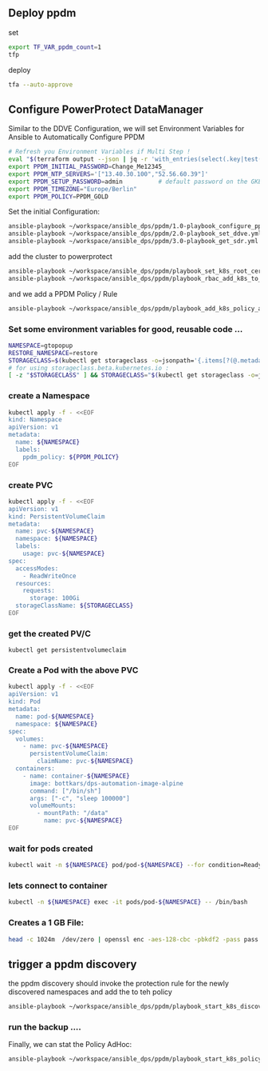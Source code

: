 


## Deploy ppdm
set
```bash
export TF_VAR_ppdm_count=1
tfp
```
deploy
```bash
tfa --auto-approve
```
## Configure PowerProtect DataManager

Similar to the DDVE Configuration, we will set Environment Variables for Ansible to Automatically Configure PPDM

```bash
# Refresh you Environment Variables if Multi Step !
eval "$(terraform output --json | jq -r 'with_entries(select(.key|test("^PP+"))) | keys[] as $key | "export \($key)=\"\(.[$key].value)\""')"
export PPDM_INITIAL_PASSWORD=Change_Me12345_
export PPDM_NTP_SERVERS='["13.40.30.100","52.56.60.39"]'
export PPDM_SETUP_PASSWORD=admin          # default password on the GKE PPDM
export PPDM_TIMEZONE="Europe/Berlin"
export PPDM_POLICY=PPDM_GOLD
```


Set the initial Configuration:    
```bash
ansible-playbook ~/workspace/ansible_dps/ppdm/1.0-playbook_configure_ppdm.yml
ansible-playbook ~/workspace/ansible_dps/ppdm/2.0-playbook_set_ddve.yml 
ansible-playbook ~/workspace/ansible_dps/ppdm/3.0-playbook_get_sdr.yml
```
add the cluster to powerprotect
```bash
ansible-playbook ~/workspace/ansible_dps/ppdm/playbook_set_k8s_root_cert.yml --extra-vars "certificateChain=$(eksctl get cluster tfeks1 -o yaml | awk '/Cert/{getline; print $2}')"
ansible-playbook ~/workspace/ansible_dps/ppdm/playbook_rbac_add_k8s_to_ppdm.yml
```
and we add a PPDM Policy / Rule
```bash
ansible-playbook ~/workspace/ansible_dps/ppdm/playbook_add_k8s_policy_and_rule.yml
```








### Set some environment variables for good, reusable code ...
```bash
NAMESPACE=gtopopup
RESTORE_NAMESPACE=restore
STORAGECLASS=$(kubectl get storageclass -o=jsonpath='{.items[?(@.metadata.annotations.storageclass\.kubernetes\.io/is-default-class=="true")].metadata.name}')
# for using storageclass.beta.kubernetes.io :
[ -z "$STORAGECLASS" ] && STORAGECLASS="$(kubectl get storageclass -o=jsonpath='{.items[?(@.metadata.annotations.storageclass\.beta\.kubernetes\.io/is-default-class=="true")].metadata.name}')"
```

### create a Namespace
```bash
kubectl apply -f - <<EOF
kind: Namespace
apiVersion: v1
metadata:
  name: ${NAMESPACE}
  labels:
    ppdm_policy: ${PPDM_POLICY}
EOF
```

### create PVC
```bash
kubectl apply -f - <<EOF  
apiVersion: v1
kind: PersistentVolumeClaim
metadata:
  name: pvc-${NAMESPACE}
  namespace: ${NAMESPACE}
  labels:
    usage: pvc-${NAMESPACE}
spec:
  accessModes:
    - ReadWriteOnce
  resources:
    requests:
      storage: 100Gi
  storageClassName: ${STORAGECLASS}
EOF
```  

### get the created PV/C
```
kubectl get persistentvolumeclaim
```

### Create a Pod with the above PVC
```bash
kubectl apply -f - <<EOF
apiVersion: v1
kind: Pod
metadata:
  name: pod-${NAMESPACE}
  namespace: ${NAMESPACE}
spec:
  volumes:
    - name: pvc-${NAMESPACE}
      persistentVolumeClaim:
        claimName: pvc-${NAMESPACE}
  containers:
    - name: container-${NAMESPACE}
      image: bottkars/dps-automation-image-alpine
      command: ["/bin/sh"]
      args: ["-c", "sleep 100000"]
      volumeMounts:
        - mountPath: "/data"
          name: pvc-${NAMESPACE}
EOF
```
### wait for pods created
```bash
kubectl wait -n ${NAMESPACE} pod/pod-${NAMESPACE} --for condition=Ready --timeout=200s
```
### lets connect to container

```bash
kubectl -n ${NAMESPACE} exec -it pods/pod-${NAMESPACE} -- /bin/bash
```
### Creates a 1 GB File:
```bash
head -c 1024m  /dev/zero | openssl enc -aes-128-cbc -pbkdf2 -pass pass:"$(head -c 20 /dev/urandom | base64)"  > /data/my1GBfile
```
## trigger a ppdm discovery
the ppdm discovery should invoke the protection rule for the newly discovered namespaces and add the to teh policy 
```bash
ansible-playbook ~/workspace/ansible_dps/ppdm/playbook_start_k8s_discoveries.yml
```

### run the backup ....
Finally, we can stat the Policy AdHoc:

```bash
ansible-playbook ~/workspace/ansible_dps/ppdm/playbook_start_k8s_policy.yml
```











